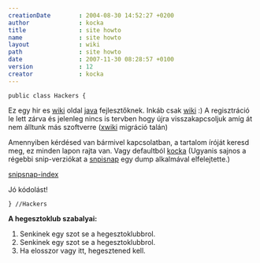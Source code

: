 ```yaml
---
creationDate        : 2004-08-30 14:52:27 +0200 
author              : kocka 
title               : site howto 
name                : site howto 
layout              : wiki 
path                : site howto 
date                : 2007-11-30 08:28:57 +0100 
version             : 12 
creator             : kocka 
---
```

```
public class Hackers {
```

Ez egy hir es [wiki](wiki.html) oldal [java](java.html) fejlesztőknek. Inkáb csak [wiki](wiki.html) :)
A regisztráció le lett zárva és jelenleg nincs is tervben hogy újra visszakapcsoljuk amíg át nem álltunk más szoftverre ([xwiki](xwiki.html) migráció talán)

Amennyiben kérdésed van bármivel kapcsolatban, a tartalom íróját keresd meg, ez minden lapon rajta van. Vagy defaultból [kocka](kocka.html) (Ugyanis sajnos a régebbi snip-verziókat a [snpisnap](Missing.html) egy dump alkalmával elfelejtette.)



[snipsnap-index](snipsnap-index.html)

Jó kódolást!

```
} //Hackers
```

__A hegesztoklub szabalyai:__

1.   Senkinek egy szot se a hegesztoklubbrol.
1.   Senkinek egy szot se a hegesztoklubbrol.
1.   Ha elosszor vagy itt, hegesztened kell.
